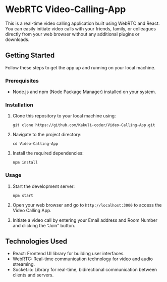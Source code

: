# WebRTC Video-Calling-App
This is a real-time video calling application built using WebRTC and React. You can easily initiate video calls with your friends, family, or colleagues directly from your web browser without any additional plugins or downloads.


## Getting Started

Follow these steps to get the app up and running on your local machine.

### Prerequisites

- Node.js and npm (Node Package Manager) installed on your system.

### Installation

1. Clone this repository to your local machine using:

   ```
   git clone https://github.com/Kakuli-coder/Video-Calling-App.git
   ```

2. Navigate to the project directory:

   ```
   cd Video-Calling-App
   ```

3. Install the required dependencies:

   ```
   npm install
   ```

### Usage

1. Start the development server:

   ```
   npm start
   ```

2. Open your web browser and go to `http://localhost:3000` to access the Video Calling App.


5. Initiate a video call by entering your Email address and Room Number and clicking the "Join" button.


## Technologies Used

- React: Frontend UI library for building user interfaces.
- WebRTC: Real-time communication technology for video and audio streaming.
- Socket.io: Library for real-time, bidirectional communication between clients and servers.
